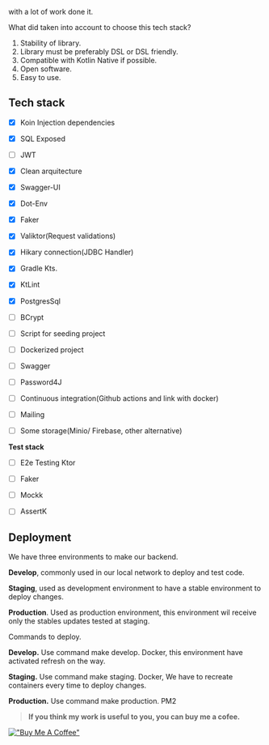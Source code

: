 with a lot of work done it.

What did taken into account to choose this tech stack?
1) Stability of library.
2) Library must be preferably DSL or DSL friendly.
3) Compatible with Kotlin Native if possible.
4) Open software.
5) Easy to use.



## Tech stack
- [x] Koin Injection dependencies
- [x] SQL Exposed
- [ ] JWT
- [x] Clean arquitecture
- [x] Swagger-UI
- [x] Dot-Env
- [x] Faker
- [x] Valiktor(Request validations)
- [x] Hikary connection(JDBC Handler)
- [x] Gradle Kts.
- [x] KtLint
- [x] PostgresSql
- [ ] BCrypt
- [ ] Script for seeding project
- [ ] Dockerized project
- [ ] Swagger
- [ ] Password4J
- [ ] Continuous integration(Github actions and link with docker)
- [ ] Mailing
- [ ] Some storage(Minio/ Firebase, other alternative)


**Test stack**
- [ ] E2e Testing Ktor
- [ ] Faker
- [ ] Mockk
- [ ] AssertK




## Deployment

We have three environments to make our backend.

**Develop**, commonly used in our local network to deploy and test code.

**Staging**, used as development environment to have a stable environment to deploy changes.

**Production**. Used as production environment, this environment wil receive only the stables updates tested at staging.

Commands to deploy.

**Develop.**
Use command make develop. Docker, this environment have activated refresh on the way.

**Staging.**
Use command make staging. Docker, We have to recreate containers every time to deploy changes.

**Production.**
Use command make production. PM2








> **If you think my work is useful to you, you can buy me a cofee.**

[!["Buy Me A Coffee"](https://www.buymeacoffee.com/assets/img/custom_images/orange_img.png)](https://www.buymeacoffee.com/cristianmed)
